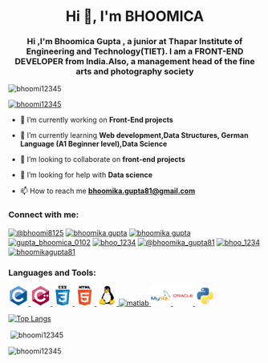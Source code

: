 <h1 align="center">Hi 👋, I'm BHOOMICA</h1>
<h3 align="center">Hi ,I'm Bhoomica Gupta , a junior at Thapar Institute of Engineering and Technology(TIET). I am a FRONT-END DEVELOPER from India.Also, a management head of the fine arts and photography society</h3>

<p align="left"> <img src="https://komarev.com/ghpvc/?username=bhoomi12345&label=Profile%20views&color=0e75b6&style=flat" alt="bhoomi12345" /> </p>

<p align="left"> <a href="https://github.com/ryo-ma/github-profile-trophy"><img src="https://github-profile-trophy.vercel.app/?username=bhoomi12345" alt="bhoomi12345" /></a> </p>

- 🔭 I’m currently working on **Front-End projects**

- 🌱 I’m currently learning **Web development,Data Structures, German Language (A1 Beginner level),Data Science**

- 👯 I’m looking to collaborate on **front-end projects**

- 🤝 I’m looking for help with **Data science**

- 📫 How to reach me **bhoomika.gupta81@gmail.com**

<h3 align="left">Connect with me:</h3>
<p align="left">
<a href="https://twitter.com/@bhoomi8125" target="blank"><img align="center" src="https://raw.githubusercontent.com/rahuldkjain/github-profile-readme-generator/master/src/images/icons/Social/twitter.svg" alt="@bhoomi8125" height="30" width="40" /></a>
<a href="https://linkedin.com/in/bhoomika gupta" target="blank"><img align="center" src="https://raw.githubusercontent.com/rahuldkjain/github-profile-readme-generator/master/src/images/icons/Social/linked-in-alt.svg" alt="bhoomika gupta" height="30" width="40" /></a>
<a href="https://fb.com/bhoomika gupta" target="blank"><img align="center" src="https://raw.githubusercontent.com/rahuldkjain/github-profile-readme-generator/master/src/images/icons/Social/facebook.svg" alt="bhoomika gupta" height="30" width="40" /></a>
<a href="https://instagram.com/gupta_bhoomica_0102" target="blank"><img align="center" src="https://raw.githubusercontent.com/rahuldkjain/github-profile-readme-generator/master/src/images/icons/Social/instagram.svg" alt="gupta_bhoomica_0102" height="30" width="40" /></a>
<a href="https://www.codechef.com/users/bhoo_1234" target="blank"><img align="center" src="https://cdn.jsdelivr.net/npm/simple-icons@3.1.0/icons/codechef.svg" alt="bhoo_1234" height="30" width="40" /></a>
<a href="https://www.hackerrank.com/@bhoomika_gupta81" target="blank"><img align="center" src="https://raw.githubusercontent.com/rahuldkjain/github-profile-readme-generator/master/src/images/icons/Social/hackerrank.svg" alt="@bhoomika_gupta81" height="30" width="40" /></a>
<a href="https://www.leetcode.com/bhoo_1234" target="blank"><img align="center" src="https://raw.githubusercontent.com/rahuldkjain/github-profile-readme-generator/master/src/images/icons/Social/leet-code.svg" alt="bhoo_1234" height="30" width="40" /></a>
<a href="https://auth.geeksforgeeks.org/user/bhoomikagupta81" target="blank"><img align="center" src="https://raw.githubusercontent.com/rahuldkjain/github-profile-readme-generator/master/src/images/icons/Social/geeks-for-geeks.svg" alt="bhoomikagupta81" height="30" width="40" /></a>
</p>

<h3 align="left">Languages and Tools:</h3>
<p align="left"> <a href="https://www.cprogramming.com/" target="_blank" rel="noreferrer"> <img src="https://raw.githubusercontent.com/devicons/devicon/master/icons/c/c-original.svg" alt="c" width="40" height="40"/> </a> <a href="https://www.w3schools.com/cpp/" target="_blank" rel="noreferrer"> <img src="https://raw.githubusercontent.com/devicons/devicon/master/icons/cplusplus/cplusplus-original.svg" alt="cplusplus" width="40" height="40"/> </a> <a href="https://www.w3schools.com/css/" target="_blank" rel="noreferrer"> <img src="https://raw.githubusercontent.com/devicons/devicon/master/icons/css3/css3-original-wordmark.svg" alt="css3" width="40" height="40"/> </a> <a href="https://www.w3.org/html/" target="_blank" rel="noreferrer"> <img src="https://raw.githubusercontent.com/devicons/devicon/master/icons/html5/html5-original-wordmark.svg" alt="html5" width="40" height="40"/> </a> <a href="https://www.linux.org/" target="_blank" rel="noreferrer"> <img src="https://raw.githubusercontent.com/devicons/devicon/master/icons/linux/linux-original.svg" alt="linux" width="40" height="40"/> </a> <a href="https://www.mathworks.com/" target="_blank" rel="noreferrer"> <img src="https://upload.wikimedia.org/wikipedia/commons/2/21/Matlab_Logo.png" alt="matlab" width="40" height="40"/> </a> <a href="https://www.mysql.com/" target="_blank" rel="noreferrer"> <img src="https://raw.githubusercontent.com/devicons/devicon/master/icons/mysql/mysql-original-wordmark.svg" alt="mysql" width="40" height="40"/> </a> <a href="https://www.oracle.com/" target="_blank" rel="noreferrer"> <img src="https://raw.githubusercontent.com/devicons/devicon/master/icons/oracle/oracle-original.svg" alt="oracle" width="40" height="40"/> </a> <a href="https://www.python.org" target="_blank" rel="noreferrer"> <img src="https://raw.githubusercontent.com/devicons/devicon/master/icons/python/python-original.svg" alt="python" width="40" height="40"/> </a> </p>

[![Top Langs](https://github-readme-stats.vercel.app/api/top-langs/?username=anuraghazra&layout=compact)](https://github.com/anuraghazra/github-readme-stats)

<p>&nbsp;<img align="center" src="https://github-readme-stats.vercel.app/api?username=bhoomi12345&show_icons=true&locale=en" alt="bhoomi12345" /></p>

<p><img align="center" src="https://github-readme-streak-stats.herokuapp.com/?user=bhoomi12345&" alt="bhoomi12345" /></p>

